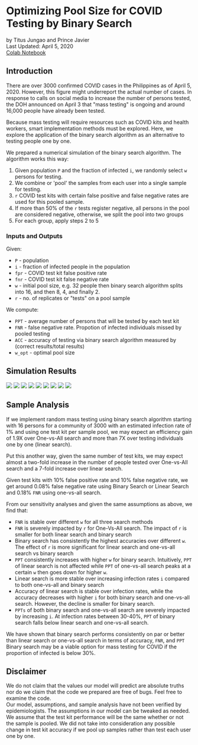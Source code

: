 # Optimizing Pool Size for COVID Testing by Binary Search
by Titus Jungao and Prince Javier
<br>Last Updated: April 5, 2020
<br>[Colab Notebook](https://colab.research.google.com/drive/1uKidRGS3OOp9WE45Y3dtDX5f1-g1iXon?fbclid=IwAR18X-EXtjPrQQCFqtM0HMBKFwRncoSDc9zq0syOhczmvx1YgSzyRefWOq0#scrollTo=rOK4tIwhEmTz)

## Introduction

There are over 3000 confirmed COVID cases in the Philippines as of April 5, 2020. However, this figure might underreport the actual number of cases. In response to calls on social media to increase the number of persons tested, the DOH announced on April 3 that "mass testing" is ongoing and around 16,000 people have already been tested.

Because mass testing will require resources such as COVID kits and health workers, smart implementation methods must be explored. Here, we explore the application of the binary search algorithm as an alternative to testing people one by one. 

We prepared a numerical simulation of the binary search algorithm. The algorithm works this way:
1. Given population `P` and the fraction of infected `i`, we randomly select `w` persons for testing. 
2. We combine or 'pool' the samples from each user into a single sample for testing.
3. `r` COVID test kits with certain false positive and false negative rates are used for this pooled sample.
4. If more than 50% of the `r` tests register negative, all persons in the pool are considered negative, otherwise, we split the pool into two groups
5. For each group, apply steps 2 to 5

### Inputs and Outputs

Given:
* `P` - population
* `i` - fraction of infected people in the population
* `fpr` - COVID test kit false positive rate
* `fnr` - COVID test kit false negative rate
* `w` - initial pool size, e.g. 32 people then binary search algorithm splits into 16, and then 8, 4, and finally 2.
* `r` - no. of replicates or "tests" on a pool sample

We compute:
* `PPT` - average number of persons that will be tested by each test kit
* `FNR` - false negative rate. Propotion of infected individuals missed by pooled testing
* `ACC` - accuracy of testing via binary search algorithm measured by (correct results/total results)
* `w_opt` - optimal pool size

## Simulation Results
<img src="media/img1.png"/>
<img src="media/img2.png"/>
<img src="media/img3.png"/>
<img src="media/img4.png"/>
<img src="media/img5.png"/>
<img src="media/img6.png"/>
<img src="media/img7.png"/>
<img src="media/img8.png"/>
<img src="media/img9.png"/>

## Sample Analysis

If we implement random mass testing using binary search algorithm starting with 16 persons for a community of 3000 with an estimated infection rate of 1% and using one test kit per sample pool, we may expect an efficiency gain of 1.9X over One-vs-All search and more than 7X over testing individuals one by one (linear search).

Put this another way, given the same number of test kits, we may expect almost a two-fold increase in the number of people tested over One-vs-All search and a 7-fold increase over linear search.

Given test kits with 10% false positive rate and 10% false negative rate, we get around 0.08% false negative rate using Binary Search or Linear Search and 0.18% `FNR` using one-vs-all search.

From our sensitivity analyses and given the same assumptions as above, we find that:
* `FNR` is stable over different `w` for all three search methods
* `FNR` is severely impacted by `r` for One-Vs-All search. The impact of `r` is smaller for both linear search and binary search
* Binary search has consistently the highest accuracies over different `w`. The effect of `r` is more significant for linear search and one-vs-all search vs binary search
* `PPT` consistently increases with higher `w` for binary search. Intuitively, `PPT` of linear search is not affected while `PPT` of one-vs-all search peaks at a certain `w` then goes down for higher `w`.
* Linear search is more stable over increasing infection rates `i` compared to both one-vs-all and binary search
* Accuracy of linear search is stable over infection rates, while the accuracy decreases with higher `i` for both binary search and one-vs-all search. However, the decline is smaller for binary search.
* `PPTs` of both binary search and one-vs-all search are severely impacted by increasing `i`. At infection rates between 30-40%, `PPT` of binary search falls below linear search and one-vs-all search.

We have shown that binary search performs consistently on par or better than linear search or one-vs-all search in terms of accuracy, `FNR`, and `PPT` Binary search may be a viable option for mass testing for COVID if the proportion of infected is below 30%.

## Disclaimer
We do not claim that the values our model will predict are absolute truths nor do we claim that the code we prepared are free of bugs. Feel free to examine the code.
<br>Our model, assumptions, and sample analysis have not been verified by epidemiologists. The assumptions in our model can be tweaked as needed.
<br>We assume that the test kit performance will be the same whether or not the sample is pooled. We did not take into consideration any possible change in test kit accuracy if we pool up samples rather than test each user one by one. 
